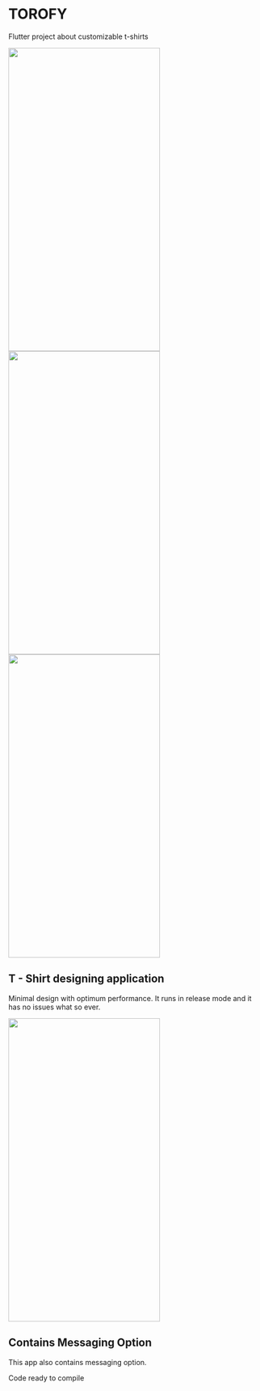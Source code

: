 # TOROFY

Flutter project about customizable t-shirts

<p float="left">
  <img src="https://user-images.githubusercontent.com/71214537/157206563-356db8f2-aea1-4a3e-8c71-15f8277deeef.jpg" width="300" height="600" />
  <img src="https://user-images.githubusercontent.com/71214537/157206743-71636ff3-c9f5-4cec-ac7a-3b7ef1cf61d2.jpg" width="300" height="600" /> 
  <img src="https://user-images.githubusercontent.com/71214537/157213218-19058e75-6703-4c34-9db9-87a3af4079a3.jpg" width="300" height="600" />
</p>

## T - Shirt designing application

Minimal design with optimum performance. It runs in release mode and it has no issues what so ever.

<p float="center">
  <img src="https://user-images.githubusercontent.com/71214537/157213524-64f72b14-5955-4f79-bae2-3c28128533b2.jpg" width="300" height="600" />
</p>

## Contains Messaging Option

This app also contains messaging option.

Code ready to compile
